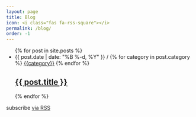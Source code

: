 ```yaml
---
layout: page
title: Blog
icon: <i class="fas fa-rss-square"></i>
permalink: /blog/
order: -1
---
```


<div class="home">

  <ul class="post-list">
    {% for post in site.posts %}
      <li>
        <span class="post-meta">{{ post.date | date: "%B %-d, %Y" }}  /
          {% for category in post.category %}
            <a href="{{category}}">{{category}}</a>
          {% endfor %}
        </span>
        <h2>
          <a class="post-link" href="{{ post.url | prepend: site.baseurl }}">{{ post.title }}</a>
        </h2>
      </li>
    {% endfor %}
  </ul>

  <p class="rss-subscribe">subscribe <a href="{{ "/feed.xml" | prepend: site.baseurl }}">via RSS</a></p>

</div>

